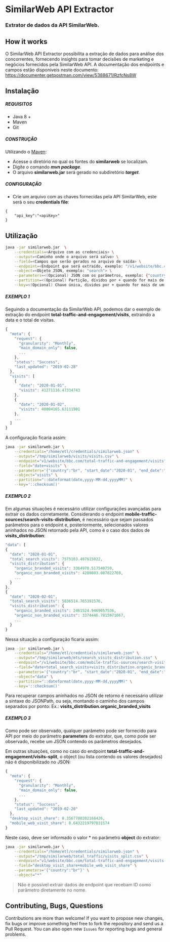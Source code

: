 

# SimilarWeb API Extractor
### Extrator de dados da API SimilarWeb.

## How it works

O SimilarWeb API Extractor possibilita a extração de dados para análise dos concorrentes, fornecendo insights para tomar decisões de marketing e negócios fornecidos pela SimilarWeb API. A documentação dos endpoints e campos estão disponíveis neste documento: https://documenter.getpostman.com/view/5388671/RzfcNs8W

## Instalação

##### REQUISITOS

- Java 8 +
- Maven
- Git

##### CONSTRUÇÃO

Utilizando o [Maven](https://maven.apache.org/):

- Acesse o diretório no qual os fontes do **similarweb** se localizam.
- Digite o comando _**mvn package**_.
- O arquivo **similarweb.jar** será gerado no subdiretório **_target_**.

##### CONFIGURAÇÃO

* Crie um arquivo com as chaves fornecidas pela API SimilarWeb, este será o seu **credentials file**:

```
{
	"api_key":"<apiKey>"
}
```

## Utilização

```bash
java -jar similarweb.jar  \
	--credentials=<Arquivo com as credenciais> \
	--output=<Caminho onde o arquivo será salvo> \
	--field=<Campos que serão gerados no arquivo de saída> \
	--endpoint=<Endpoint que será extraído, exemplo: "/v1/website/bbc.com/traffic-sources/paid-search"> \
	--object=<Objeto JSON, exemplo: "search"> \
	--parameters=<(Opcional) JSON com os parâmetros, exemplo: {"country":"br","start_date":"2021-01","end_date":"2021-03"}> \
	--partition=<(Opcional) Partição, dividos por + quando for mais de um> \
	--key=<(Opcional) Chave única, dividos por + quando for mais de um>

```

##### EXEMPLO 1
Seguindo a documentação da SimilarWeb API, podemos dar o exemplo de extração do endpoint **total-traffic-and-engagement/visits**, extraindo a data e o total de visitas.

```javascript
{
  "meta": {
    "request": {
      "granularity": "Monthly",
      "main_domain_only": false,
      ...
    },
    "status": "Success",
    "last_updated": "2019-02-28"
  },
  "visits": [
    {
      "date": "2020-01-01",
      "visits": 41271116.47334743
    },
    {
      "date": "2020-01-02",
      "visits": 40004165.63111901
    },
    ...
  ]
}
```
A configuração ficaria assim:

```bash
java -jar similarweb.jar \
	--credentials="/home/etl/credentials/similarweb.json" \
	--output="/tmp/similarweb/visits/visits.csv" \
	--endpoint="v1/website/bbc.com/total-traffic-and-engagement/visits" \
	--field="date+visits" \
	--parameters='{"country":"br", "start_date":"2020-01", "end_date":"2020-12"}' \
	--object="visits" \
	--partition="::dateformat(date,yyyy-MM-dd,yyyyMM)" \
	--key='::checksum()'
```

##### EXEMPLO 2
Em algumas situações é necessário utilizar configurações avançadas para extrair os dados corretamente. Considerando o endpoint **mobile-traffic-sources/search-visits-distribution**, é necessário que sejam passados parâmetros para o endpoint e, posteriormente, selecionados valores aninhados no JSON retornado pela API, como é o caso dos dados de **visits_distribution**:

```javascript
"data": [
{
  "date": "2020-01-01",
  "total_search_visits": 7575103.407615022,
  "visits_distribution": {
    "organic_branded_visits": 3364970.517540759,
    "organic_non_branded_visits": 4209803.087022769,
    ...
  }
},
{
  "date": "2020-02-01",
  "total_search_visits": 5836514.765391576,
  "visits_distribution": {
    "organic_branded_visits": 2461524.9469057536,
    "organic_non_branded_visits": 3374446.7815971067,
    ...
  }
}
```

Nessa situação a configuração ficaria assim:

```bash
java -jar similarweb.jar \
	--credentials="/home/etl/credentials/similarweb.json" \
	--output="/tmp/similarweb/mts/search_visits_distribution.csv" \
	--endpoint="/v1/website/bbc.com/mobile-traffic-sources/search-visits-distribution" \
	--field="date+total_search_visits+visits_distribution.organic_branded_visits" \
	--parameters='{"country":"br", "start_date":"2020-01", "end_date":"2020-12"}' \
	--object="data" \
	--partition="::dateformat(date,yyyy-MM-dd,yyyyMM)" \
	--key='::checksum()'
```

Para recuperar campos aninhados no JSON de retorno é necessário utilizar a sintaxe do JSONPath, ou seja, montando o caminho dos campos separados por ponto: Ex.: **visits_distribution.organic_branded_visits**

##### EXEMPLO 3
Como pode ser observado, qualquer parâmetro pode ser fornecido para API por meio do parâmetro **parameters** do extrator, que, como pode ser observado, recebe um JSON contendo os parâmetros desejados. 

Em outras situações, como no caso do endpoint **total-traffic-and-engagement/visits-split**, o object (ou lista contendo os valores desejados) não é disponibilizado no JSON:

```javascript
{
  "meta": {
    "request": {
      "granularity": "Monthly",
      "main_domain_only": false,
      ...
    },
    "status": "Success",
    "last_updated": "2019-02-28"
  },
  "desktop_visit_share": 0.3567780202168426,
  "mobile_web_visit_share": 0.6432219797831574
}
```

Neste caso, deve ser informado o valor * no parâmetro **object** do extrator:

```bash
java -jar similarweb.jar \
	--credentials="/home/etl/credentials/similarweb.json" \
	--output="/tmp/similarweb/total_traffic/visits_split.csv" \
	--endpoint="v1/website/bbc.com/total-traffic-and-engagement/visits-split" \
	--field="desktop_visit_share+mobile_web_visit_share" \
	--parameters='{"country":"br"}' \
	--object="*"
```

> Não é possível extrair dados de endpoint que recebam ID como parâmetro diretamente no nome. 

## Contributing, Bugs, Questions
Contributions are more than welcome! If you want to propose new changes, fix bugs or improve something feel free to fork the repository and send us a Pull Request. You can also open new `Issues` for reporting bugs and general problems.
